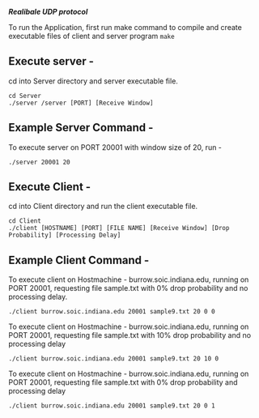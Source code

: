 ***Realibale UDP protocol***

To run the Application, first run make command to compile and create executable files of client and server program
``` make ```

## Execute server - 
cd into Server directory and server executable file.
```
cd Server
./server /server [PORT] [Receive Window] 
```
## Example Server Command - 
To execute server on PORT 20001 with window size of 20, run - 
```
./server 20001 20
```

## Execute Client - 
cd into Client directory and run the client executable file.
```
cd Client
./client [HOSTNAME] [PORT] [FILE NAME] [Receive Window] [Drop Probability] [Processing Delay]
```
## Example Client Command - 
To execute client on Hostmachine - burrow.soic.indiana.edu, running on PORT 20001, requesting file sample.txt with 0% drop probability and no processing delay.
```
./client burrow.soic.indiana.edu 20001 sample9.txt 20 0 0
```

To execute client on Hostmachine - burrow.soic.indiana.edu, running on PORT 20001, requesting file sample.txt with 10% drop probability and no processing delay
```
./client burrow.soic.indiana.edu 20001 sample9.txt 20 10 0
```


To execute client on Hostmachine - burrow.soic.indiana.edu, running on PORT 20001, requesting file sample.txt with 0% drop probability and processing delay
```
./client burrow.soic.indiana.edu 20001 sample9.txt 20 0 1
```
